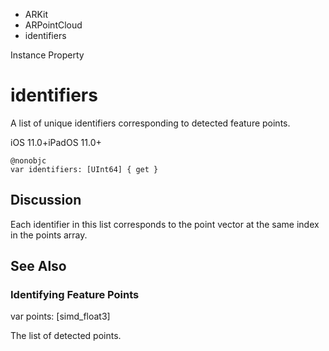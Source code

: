 

- ARKit
- ARPointCloud
-  identifiers 

Instance Property

# identifiers

A list of unique identifiers corresponding to detected feature points.

iOS 11.0+iPadOS 11.0+

``` source
@nonobjc
var identifiers: [UInt64] { get }
```

## Discussion

Each identifier in this list corresponds to the point vector at the same index in the points array.

## See Also

### Identifying Feature Points

var points: [simd_float3]

The list of detected points.

